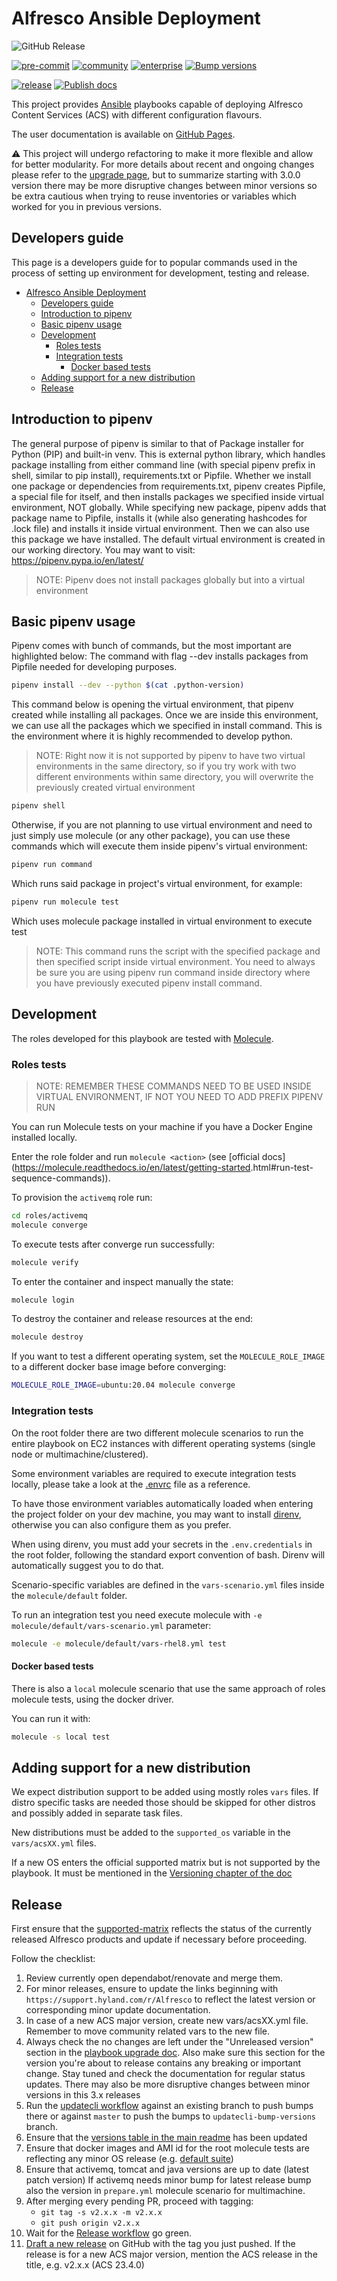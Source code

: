 # Alfresco Ansible Deployment

![GitHub Release](https://img.shields.io/github/v/release/Alfresco/alfresco-ansible-deployment?sort=semver&style=plastic&logo=ansible)

[![pre-commit](https://github.com/Alfresco/alfresco-ansible-deployment/actions/workflows/precommit.yml/badge.svg)](https://github.com/Alfresco/alfresco-ansible-deployment/actions/workflows/precommit.yml)
[![community](https://github.com/Alfresco/alfresco-ansible-deployment/actions/workflows/community.yml/badge.svg)](https://github.com/Alfresco/alfresco-ansible-deployment/actions/workflows/community.yml)
[![enterprise](https://github.com/Alfresco/alfresco-ansible-deployment/actions/workflows/enteprise.yml/badge.svg)](https://github.com/Alfresco/alfresco-ansible-deployment/actions/workflows/enteprise.yml)
[![Bump versions](https://github.com/Alfresco/alfresco-ansible-deployment/actions/workflows/bumpVersions.yml/badge.svg)](https://github.com/Alfresco/alfresco-ansible-deployment/actions/workflows/bumpVersions.yml)

[![release](https://github.com/Alfresco/alfresco-ansible-deployment/actions/workflows/release.yml/badge.svg)](https://github.com/Alfresco/alfresco-ansible-deployment/actions/workflows/release.yml)
[![Publish docs](https://github.com/Alfresco/alfresco-ansible-deployment/actions/workflows/docs.yml/badge.svg)](https://github.com/Alfresco/alfresco-ansible-deployment/actions/workflows/docs.yml)

This project provides [Ansible](https://www.ansible.com) playbooks capable of
deploying Alfresco Content Services (ACS) with different configuration flavours.

The user documentation is available on [GitHub Pages](https://alfresco.github.io/alfresco-ansible-deployment/).

:warning: This project will undergo refactoring to make it more flexible and
allow for better modularity. For more details about recent and ongoing changes
please refer to the [upgrade page](docs/playbook-upgrade.md), but to summarize
starting with 3.0.0 version there may be more disruptive changes between minor
versions so be extra cautious when trying to reuse inventories or variables
which worked for you in previous versions.

## Developers guide

This page is a developers guide for to popular commands used in the process of
setting up environment for development, testing and release.

* [Alfresco Ansible Deployment](#alfresco-ansible-deployment)
  * [Developers guide](#developers-guide)
  * [Introduction to pipenv](#introduction-to-pipenv)
  * [Basic pipenv usage](#basic-pipenv-usage)
  * [Development](#development)
    * [Roles tests](#roles-tests)
    * [Integration tests](#integration-tests)
      * [Docker based tests](#docker-based-tests)
  * [Adding support for a new distribution](#adding-support-for-a-new-distribution)
  * [Release](#release)

## Introduction to pipenv

The general purpose of pipenv is similar to that of Package installer for Python
(PIP) and built-in venv. This is external python library, which handles package
installing from either command line (with special pipenv prefix in shell,
similar to pip install), requirements.txt or Pipfile. Whether we install one
package or dependencies from requirements.txt, pipenv creates Pipfile, a special
file for itself, and then installs packages we specified inside virtual
environment, NOT globally. While specifying new package, pipenv adds that
package name to Pipfile, installs it (while also generating hashcodes for .lock
file) and installs it inside virtual environment. Then we can also use this
package we have installed. The default virtual environment is created in our
working directory. You may want to visit: <https://pipenv.pypa.io/en/latest/>

> NOTE: Pipenv does not install packages globally but into a virtual environment

## Basic pipenv usage

Pipenv comes with bunch of commands, but the most important are highlighted
below: The command with flag --dev installs packages from Pipfile needed for
developing purposes.

```bash
pipenv install --dev --python $(cat .python-version)
```

This command below is opening the virtual environment, that pipenv created while
installing all packages. Once we are inside this environment, we can use all the
packages which we specified in install command. This is the environment where it
is highly recommended to develop python.

> NOTE: Right now it is not supported by pipenv to have two virtual environments
> in the same directory, so if you try work with two different environments
> within same directory, you will overwrite the previously created virtual
> environment

```bash
pipenv shell
```

Otherwise, if you are not planning to use virtual environment and need to just
simply use molecule (or any other package), you can use these commands which
will execute them inside pipenv's virtual environment:

```bash
pipenv run command
```

Which runs said package in project's virtual environment, for example:

```bash
pipenv run molecule test
```

Which uses molecule package installed in virtual environment to execute test

> NOTE: This command runs the script with the specified package and then
> specified script inside virtual environment. You need to always be sure you
> are using pipenv run command inside directory where you have previously
> executed pipenv install command.

## Development

The roles developed for this playbook are tested with [Molecule](https://molecule.readthedocs.io/en/latest/).

### Roles tests

> NOTE: REMEMBER THESE COMMANDS NEED TO BE USED INSIDE VIRTUAL ENVIRONMENT, IF
> NOT YOU NEED TO ADD PREFIX PIPENV RUN

You can run Molecule tests on your machine if you have a Docker Engine installed
locally.

Enter the role folder and run `molecule <action>` (see [official
docs]\(<https://molecule.readthedocs.io/en/latest/getting-started>.html#run-test-sequence-commands)).

 To provision the `activemq` role run:

```sh
cd roles/activemq
molecule converge
```

 To execute tests after converge run successfully:

```sh
molecule verify
```

 To enter the container and inspect manually the state:

```sh
molecule login
```

 To destroy the container and release resources at the end:

```sh
molecule destroy
```

 If you want to test a different operating system, set the `MOLECULE_ROLE_IMAGE`
 to a different docker base image before converging:

```sh
MOLECULE_ROLE_IMAGE=ubuntu:20.04 molecule converge
```

### Integration tests

On the root folder there are two different molecule scenarios to run the entire
playbook on EC2 instances with different operating systems (single node or
multimachine/clustered).

Some environment variables are required to execute integration tests locally,
please take a look at the [.envrc](/.envrc) file as a reference.

To have those environment variables automatically loaded when entering the
project folder on your dev machine, you may want to install
[direnv](https://direnv.net/), otherwise you can also configure them as you prefer.

When using direnv, you must add your secrets in the `.env.credentials` in the
root folder, following the standard export convention of bash. Direnv will
automatically suggest you to do that.

Scenario-specific variables are defined in the `vars-scenario.yml` files inside
the `molecule/default` folder.

To run an integration test you need execute molecule with `-e
molecule/default/vars-scenario.yml` parameter:

```bash
molecule -e molecule/default/vars-rhel8.yml test
```

#### Docker based tests

There is also a `local` molecule scenario that use the same approach of roles
molecule tests, using the docker driver.

You can run it with:

```sh
molecule -s local test
```

## Adding support for a new distribution

We expect distribution support to be added using mostly roles `vars` files. If
distro specific tasks are needed those should be skipped for other distros
and possibly added in separate task files.

New distributions must be added to the `supported_os` variable in the `vars/acsXX.yml` files.

If a new OS enters the official supported matrix but is not supported by the
playbook. It must be mentioned in the [Versioning chapter of the
doc](./README.md#versioning)

## Release

First ensure that the
[supported-matrix](https://github.com/Alfresco/alfresco-updatecli/blob/master/deployments/values/supported-matrix.yaml)
reflects the status of the currently released Alfresco products and update if
necessary before proceeding.

Follow the checklist:

1. Review currently open dependabot/renovate and merge them.
2. For minor releases, ensure to update the links beginning with
  `https://support.hyland.com/r/Alfresco` to reflect the latest version or
  corresponding minor update documentation.
3. In case of a new ACS major version, create new vars/acsXX.yml file. Remember to move community related vars to the new file.
4. Always check the no changes are left under the "Unreleased version" section
   in the [playbook upgrade doc](docs/playbook-upgrade.md). Also make sure this
   section for the version you're about to release contains any breaking or
   important change.
Stay tuned and check the documentation for regular status updates. There may also be more disruptive changes between minor versions in this 3.x releases
5. Run the [updatecli
   workflow](https://github.com/Alfresco/alfresco-ansible-deployment/actions/workflows/bumpVersions.yml)
   against an existing branch to push bumps there or against `master` to push
   the bumps to `updatecli-bump-versions` branch.
6. Ensure that the [versions table in the main readme](docs/overview.md#versioning) has been updated
7. Ensure that docker images and AMI id for the root molecule tests are
   reflecting any minor OS release (e.g. [default suite](../molecule/default/))
8. Ensure that activemq, tomcat and java versions are up to date (latest patch
   version) If activemq needs minor bump for latest release bump also the version in
   `prepare.yml` molecule scenario for multimachine.
9. After merging every pending PR, proceed with tagging:
   * `git tag -s v2.x.x -m v2.x.x`
   * `git push origin v2.x.x`
10. Wait for the [Release
  workflow](https://github.com/Alfresco/alfresco-ansible-deployment/actions/workflows/release.yml)
  go green.
11. [Draft a new
  release](https://github.com/Alfresco/alfresco-ansible-deployment/releases) on
  GitHub with the tag you just pushed. If the release is for a new ACS major
  version, mention the ACS release in the title, e.g. v2.x.x (ACS 23.4.0)
